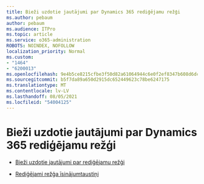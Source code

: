```yaml
---
title: Bieži uzdotie jautājumi par Dynamics 365 rediģējamu režģi
ms.author: pebaum
author: pebaum
ms.audience: ITPro
ms.topic: article
ms.service: o365-administration
ROBOTS: NOINDEX, NOFOLLOW
localization_priority: Normal
ms.custom:
- "1464"
- "6200013"
ms.openlocfilehash: 9e4b5ce8215cfbe3f50d82a61064944c6e0f2ef8347b608d6dc81cd8cf66d2e6
ms.sourcegitcommit: b5f7da89a650d2915dc652449623c78be6247175
ms.translationtype: MT
ms.contentlocale: lv-LV
ms.lasthandoff: 08/05/2021
ms.locfileid: "54004125"
---
```

# <a name="dynamics-365-editable-grid-faqs"></a>Bieži uzdotie jautājumi par Dynamics 365 rediģējamu režģi

* [Bieži uzdotie jautājumi par rediģējamu režģi](https://docs.microsoft.com/dynamics365/customer-engagement/customize/make-grids-lists-editable-custom-control#frequently-asked-questions-faqs)

* [Rediģējami režģa īsinājumtaustiņi](https://docs.microsoft.com/dynamics365/customer-engagement/basics/keyboard-shortcuts#editable-grids-views)
